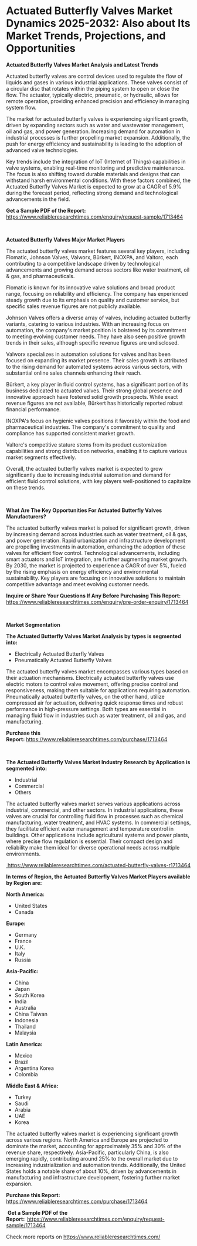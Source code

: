 <p><h1>Actuated Butterfly Valves Market Dynamics 2025-2032: Also about Its Market Trends, Projections, and Opportunities</h1></p><p><strong>Actuated Butterfly Valves Market Analysis and Latest Trends</strong></p>
<p><p>Actuated butterfly valves are control devices used to regulate the flow of liquids and gases in various industrial applications. These valves consist of a circular disc that rotates within the piping system to open or close the flow. The actuator, typically electric, pneumatic, or hydraulic, allows for remote operation, providing enhanced precision and efficiency in managing system flow.</p><p>The market for actuated butterfly valves is experiencing significant growth, driven by expanding sectors such as water and wastewater management, oil and gas, and power generation. Increasing demand for automation in industrial processes is further propelling market expansion. Additionally, the push for energy efficiency and sustainability is leading to the adoption of advanced valve technologies.</p><p>Key trends include the integration of IoT (Internet of Things) capabilities in valve systems, enabling real-time monitoring and predictive maintenance. The focus is also shifting toward durable materials and designs that can withstand harsh environmental conditions. With these factors combined, the Actuated Butterfly Valves Market is expected to grow at a CAGR of 5.9% during the forecast period, reflecting strong demand and technological advancements in the field.</p></p>
<p><strong>Get a Sample PDF of the Report:&nbsp;</strong> <a href="https://www.reliableresearchtimes.com/enquiry/request-sample/1713464?utm_campaign=2627&utm_medium=2&utm_source=Github&utm_content=ia&utm_term=10042025&utm_id=actuated-butterfly-valves">https://www.reliableresearchtimes.com/enquiry/request-sample/1713464</a></p>
<p>&nbsp;</p>
<p><strong>Actuated Butterfly Valves Major Market Players</strong></p>
<p><p>The actuated butterfly valves market features several key players, including Flomatic, Johnson Valves, Valworx, Bürkert, INOXPA, and Valtorc, each contributing to a competitive landscape driven by technological advancements and growing demand across sectors like water treatment, oil & gas, and pharmaceuticals.</p><p>Flomatic is known for its innovative valve solutions and broad product range, focusing on reliability and efficiency. The company has experienced steady growth due to its emphasis on quality and customer service, but specific sales revenue figures are not publicly available.</p><p>Johnson Valves offers a diverse array of valves, including actuated butterfly variants, catering to various industries. With an increasing focus on automation, the company's market position is bolstered by its commitment to meeting evolving customer needs. They have also seen positive growth trends in their sales, although specific revenue figures are undisclosed.</p><p>Valworx specializes in automation solutions for valves and has been focused on expanding its market presence. Their sales growth is attributed to the rising demand for automated systems across various sectors, with substantial online sales channels enhancing their reach.</p><p>Bürkert, a key player in fluid control systems, has a significant portion of its business dedicated to actuated valves. Their strong global presence and innovative approach have fostered solid growth prospects. While exact revenue figures are not available, Bürkert has historically reported robust financial performance.</p><p>INOXPA's focus on hygienic valves positions it favorably within the food and pharmaceutical industries. The company's commitment to quality and compliance has supported consistent market growth.</p><p>Valtorc's competitive stature stems from its product customization capabilities and strong distribution networks, enabling it to capture various market segments effectively.</p><p>Overall, the actuated butterfly valves market is expected to grow significantly due to increasing industrial automation and demand for efficient fluid control solutions, with key players well-positioned to capitalize on these trends.</p></p>
<p>&nbsp;</p>
<p><strong>What Are The Key Opportunities For Actuated Butterfly Valves Manufacturers?</strong></p>
<p><p>The actuated butterfly valves market is poised for significant growth, driven by increasing demand across industries such as water treatment, oil & gas, and power generation. Rapid urbanization and infrastructure development are propelling investments in automation, enhancing the adoption of these valves for efficient flow control. Technological advancements, including smart actuators and IoT integration, are further augmenting market growth. By 2030, the market is projected to experience a CAGR of over 5%, fueled by the rising emphasis on energy efficiency and environmental sustainability. Key players are focusing on innovative solutions to maintain competitive advantage and meet evolving customer needs.</p></p>
<p><strong>Inquire or Share Your Questions If Any Before Purchasing This Report:</strong> <a href="https://www.reliableresearchtimes.com/enquiry/pre-order-enquiry/1713464?utm_campaign=2627&utm_medium=2&utm_source=Github&utm_content=ia&utm_term=10042025&utm_id=actuated-butterfly-valves">https://www.reliableresearchtimes.com/enquiry/pre-order-enquiry/1713464</a></p>
<p>&nbsp;</p>
<p><strong>Market Segmentation</strong></p>
<p><strong>The Actuated Butterfly Valves Market Analysis by types is segmented into:</strong></p>
<p><ul><li>Electrically Actuated Butterfly Valves</li><li>Pneumatically Actuated Butterfly Valves</li></ul></p>
<p><p>The actuated butterfly valves market encompasses various types based on their actuation mechanisms. Electrically actuated butterfly valves use electric motors to control valve movement, offering precise control and responsiveness, making them suitable for applications requiring automation. Pneumatically actuated butterfly valves, on the other hand, utilize compressed air for actuation, delivering quick response times and robust performance in high-pressure settings. Both types are essential in managing fluid flow in industries such as water treatment, oil and gas, and manufacturing.</p></p>
<p><strong>Purchase this Report:&nbsp;</strong><a href="https://www.reliableresearchtimes.com/purchase/1713464?utm_campaign=2627&utm_medium=2&utm_source=Github&utm_content=ia&utm_term=10042025&utm_id=actuated-butterfly-valves">https://www.reliableresearchtimes.com/purchase/1713464</a></p>
<p>&nbsp;</p>
<p><strong>The Actuated Butterfly Valves Market Industry Research by Application is segmented into:</strong></p>
<p><ul><li>Industrial</li><li>Commercial</li><li>Others</li></ul></p>
<p><p>The actuated butterfly valves market serves various applications across industrial, commercial, and other sectors. In industrial applications, these valves are crucial for controlling fluid flow in processes such as chemical manufacturing, water treatment, and HVAC systems. In commercial settings, they facilitate efficient water management and temperature control in buildings. Other applications include agricultural systems and power plants, where precise flow regulation is essential. Their compact design and reliability make them ideal for diverse operational needs across multiple environments.</p></p>
<p><a href="https://www.reliableresearchtimes.com/actuated-butterfly-valves-r1713464?utm_campaign=2627&utm_medium=2&utm_source=Github&utm_content=ia&utm_term=10042025&utm_id=actuated-butterfly-valves">&nbsp;https://www.reliableresearchtimes.com/actuated-butterfly-valves-r1713464</a></p>
<p><strong>In terms of Region, the Actuated Butterfly Valves Market Players available by Region are:</strong></p>
<p>
    <p> <strong> North America: </strong>
        <ul>
            <li>United States</li>
            <li>Canada</li>
        </ul>
        </p> 
    <p> <strong> Europe: </strong>
        <ul>
            <li>Germany</li>
            <li>France</li>
            <li>U.K.</li>
            <li>Italy</li>
            <li>Russia</li>
        </ul>
        </p> 
    <p> <strong> Asia-Pacific: </strong>
        <ul>
            <li>China</li>
            <li>Japan</li>
            <li>South Korea</li>
            <li>India</li>
            <li>Australia</li>
            <li>China Taiwan</li>
            <li>Indonesia</li>
            <li>Thailand</li>
            <li>Malaysia</li>
        </ul>
        </p> 
    <p> <strong> Latin America: </strong>
        <ul>
            <li>Mexico</li>
            <li>Brazil</li>
            <li>Argentina Korea</li>
            <li>Colombia</li>
        </ul>
        </p> 
    <p> <strong> Middle East & Africa: </strong>
        <ul>
            <li>Turkey</li>
            <li>Saudi</li>
            <li>Arabia</li>
            <li>UAE</li>
            <li>Korea</li>
        </ul>
    </p>
    </p>
<p><p>The actuated butterfly valves market is experiencing significant growth across various regions. North America and Europe are projected to dominate the market, accounting for approximately 35% and 30% of the revenue share, respectively. Asia-Pacific, particularly China, is also emerging rapidly, contributing around 25% to the overall market due to increasing industrialization and automation trends. Additionally, the United States holds a notable share of about 10%, driven by advancements in manufacturing and infrastructure development, fostering further market expansion.</p></p>
<p><strong>Purchase this Report: </strong><a href="https://www.reliableresearchtimes.com/purchase/1713464?utm_campaign=2627&utm_medium=2&utm_source=Github&utm_content=ia&utm_term=10042025&utm_id=actuated-butterfly-valves">https://www.reliableresearchtimes.com/purchase/1713464</a></p>
<p>&nbsp;<strong>Get a Sample PDF of the Report:&nbsp;&nbsp;</strong><a href="https://www.reliableresearchtimes.com/enquiry/request-sample/1713464?utm_campaign=2627&utm_medium=2&utm_source=Github&utm_content=ia&utm_term=10042025&utm_id=actuated-butterfly-valves">https://www.reliableresearchtimes.com/enquiry/request-sample/1713464</a></p>
<p><strong></strong></p>
<p>Check more reports on <a href="https://www.reliableresearchtimes.com/?utm_campaign=2627&utm_medium=2&utm_source=Github&utm_content=ia&utm_term=10042025&utm_id=actuated-butterfly-valves">https://www.reliableresearchtimes.com/</a></p>